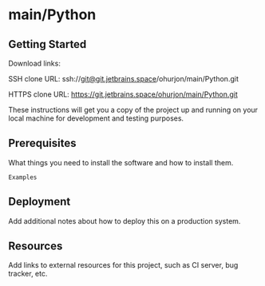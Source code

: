 # main/Python



## Getting Started

Download links:

SSH clone URL: ssh://git@git.jetbrains.space/ohurjon/main/Python.git

HTTPS clone URL: https://git.jetbrains.space/ohurjon/main/Python.git



These instructions will get you a copy of the project up and running on your local machine for development and testing purposes.

## Prerequisites

What things you need to install the software and how to install them.

```
Examples
```

## Deployment

Add additional notes about how to deploy this on a production system.

## Resources

Add links to external resources for this project, such as CI server, bug tracker, etc.
